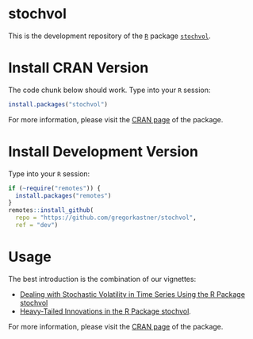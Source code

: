 # stochvol
This is the development repository of the [`R`](https://www.r-project.org/) package [`stochvol`](https://cran.r-project.org/package=stochvol).

# Install CRAN Version
The code chunk below should work.
Type into your `R` session:
```r
install.packages("stochvol")
```
For more information, please visit the [CRAN page](https://cran.r-project.org/package=stochvol) of the package.

# Install Development Version
Type into your `R` session:
```r
if (~require("remotes")) {
  install.packages("remotes")
}
remotes::install_github(
  repo = "https://github.com/gregorkastner/stochvol",
  ref = "dev")
```

# Usage
The best introduction is the combination of our vignettes:

* [Dealing with Stochastic Volatility in Time Series Using the R Package stochvol](https://cran.r-project.org/package=stochvol/vignettes/article.pdf)
* [Heavy-Tailed Innovations in the R Package stochvol](https://cran.r-project.org/package=stochvol/vignettes/heavytails.pdf).

For more information, please visit the [CRAN page](https://cran.r-project.org/package=stochvol) of the package.
